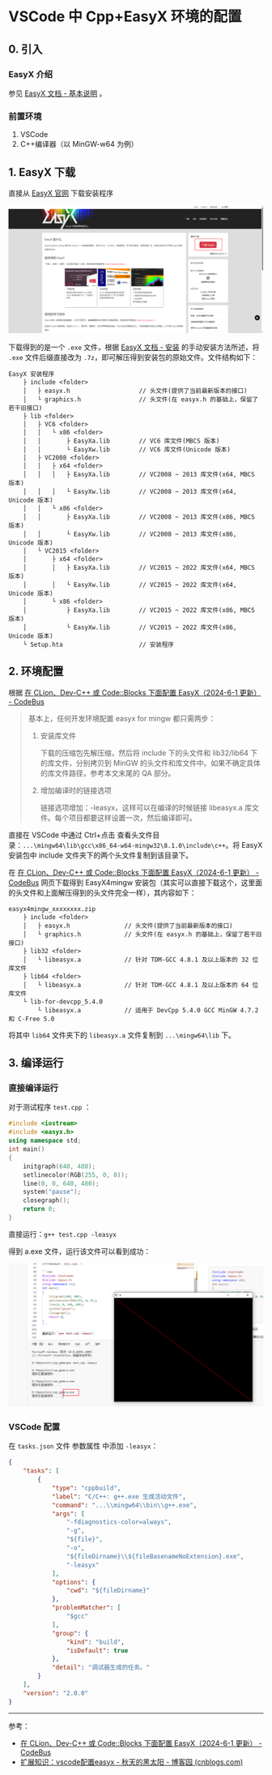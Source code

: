 # VSCode 中 Cpp+EasyX 环境的配置

## 0. 引入

### EasyX 介绍

参见 [EasyX 文档 - 基本说明](https://docs.easyx.cn/zh-cn/intro) 。

### 前置环境

1. VSCode
2. C++编译器（以 MinGW-w64 为例）

## 1. EasyX 下载

直接从 [EasyX 官网](https://easyx.cn/) 下载安装程序

![EasyX.exe下载](./img/EasyX.exe下载.png)

下载得到的是一个 `.exe` 文件，根据 [EasyX 文档 - 安装](https://docs.easyx.cn/zh-cn/setup) 的手动安装方法所述，将 `.exe` 文件后缀直接改为 `.7z`，即可解压得到安装包的原始文件。文件结构如下：

```
EasyX 安装程序
	├ include <folder>
	│	├ easyx.h 					// 头文件(提供了当前最新版本的接口)
	│	└ graphics.h				// 头文件(在 easyx.h 的基础上，保留了若干旧接口)
	├ lib <folder>
	│	├ VC6 <folder>
	│	│	└ x86 <folder>
	│	│		├ EasyXa.lib		// VC6 库文件(MBCS 版本)
	│	│		└ EasyXw.lib		// VC6 库文件(Unicode 版本)
	│	├ VC2008 <folder>
	│	│	├ x64 <folder>
	│	│	│	├ EasyXa.lib		// VC2008 ~ 2013 库文件(x64, MBCS 版本)
	│	│	│	└ EasyXw.lib		// VC2008 ~ 2013 库文件(x64, Unicode 版本)
	│	│	└ x86 <folder>
	│	│		├ EasyXa.lib		// VC2008 ~ 2013 库文件(x86, MBCS 版本)
	│	│		└ EasyXw.lib		// VC2008 ~ 2013 库文件(x86, Unicode 版本)
	│	└ VC2015 <folder>
	│		├ x64 <folder>
	│		│	├ EasyXa.lib		// VC2015 ~ 2022 库文件(x64, MBCS 版本)
	│		│	└ EasyXw.lib		// VC2015 ~ 2022 库文件(x64, Unicode 版本)
	│		└ x86 <folder>
	│			├ EasyXa.lib		// VC2015 ~ 2022 库文件(x86, MBCS 版本)
	│			└ EasyXw.lib		// VC2015 ~ 2022 库文件(x86, Unicode 版本)
	└ Setup.hta						// 安装程序
```

## 2. 环境配置

根据 [在 CLion、Dev-C++ 或 Code::Blocks 下面配置 EasyX（2024-6-1 更新） - CodeBus](https://codebus.cn/bestans/easyx-for-mingw)

> 基本上，任何开发环境配置 easyx for mingw 都只需两步：
>
> 1. 安装库文件
>
>     下载的压缩包先解压缩，然后将 include 下的头文件和 lib32/lib64 下的库文件，分别拷贝到 MinGW 的头文件和库文件中。如果不确定具体的库文件路径，参考本文末尾的 QA 部分。
>
> 2. 增加编译时的链接选项
>
>     链接选项增加：-leasyx，这样可以在编译的时候链接 libeasyx.a 库文件。每个项目都要这样设置一次，然后编译即可。

直接在 VSCode 中通过 Ctrl+点击 查看头文件目录：`...\mingw64\lib\gcc\x86_64-w64-mingw32\8.1.0\include\c++`。将 EasyX 安装包中 include 文件夹下的两个头文件复制到该目录下。

在 [在 CLion、Dev-C++ 或 Code::Blocks 下面配置 EasyX（2024-6-1 更新） - CodeBus](https://codebus.cn/bestans/easyx-for-mingw) 网页下载得到 EasyX4mingw 安装包（其实可以直接下载这个，这里面的头文件和上面解压得到的头文件完全一样），其内容如下：

```
easyx4mingw_xxxxxxxx.zip
	├ include <folder>
	│	├ easyx.h 				// 头文件(提供了当前最新版本的接口)
	│	└ graphics.h			// 头文件(在 easyx.h 的基础上，保留了若干旧接口)
	├ lib32 <folder>
	│	└ libeasyx.a			// 针对 TDM-GCC 4.8.1 及以上版本的 32 位库文件
	├ lib64 <folder>
	│	└ libeasyx.a			// 针对 TDM-GCC 4.8.1 及以上版本的 64 位库文件
	└ lib-for-devcpp_5.4.0
		└ libeasyx.a			// 适用于 DevCpp 5.4.0 GCC MinGW 4.7.2 和 C-Free 5.0
```

将其中 `lib64` 文件夹下的 `libeasyx.a` 文件复制到 `...\mingw64\lib` 下。

## 3. 编译运行

### 直接编译运行

对于测试程序 `test.cpp` ：

```cpp
#include <iostream>
#include <easyx.h>
using namespace std;
int main()
{
    initgraph(640, 480);
    setlinecolor(RGB(255, 0, 0));
    line(0, 0, 640, 480);
    system("pause");
    closegraph();
    return 0;
}
```

直接运行：`g++ test.cpp -leasyx`

得到 a.exe 文件，运行该文件可以看到成功：

![compile&run](./img/compile&run.png)

### VSCode 配置

在 `tasks.json` 文件 参数属性 中添加 `-leasyx`：

```json
{
    "tasks": [
        {
            "type": "cppbuild",
            "label": "C/C++: g++.exe 生成活动文件",
            "command": "...\\mingw64\\bin\\g++.exe",
            "args": [
                "-fdiagnostics-color=always",
                "-g",
                "${file}",
                "-o",
                "${fileDirname}\\${fileBasenameNoExtension}.exe",
                "-leasyx"
            ],
            "options": {
                "cwd": "${fileDirname}"
            },
            "problemMatcher": [
                "$gcc"
            ],
            "group": {
                "kind": "build",
                "isDefault": true
            },
            "detail": "调试器生成的任务。"
        }
    ],
    "version": "2.0.0"
}
```

---

参考：

- [在 CLion、Dev-C++ 或 Code::Blocks 下面配置 EasyX（2024-6-1 更新） - CodeBus](https://codebus.cn/bestans/easyx-for-mingw)
- [扩展知识：vscode配置easyx - 秋天的黑太阳 - 博客园 (cnblogs.com)](https://www.cnblogs.com/riskmoumou/p/18023837/extended-knowledge-vscode-configuration-easyx-brbl9)
